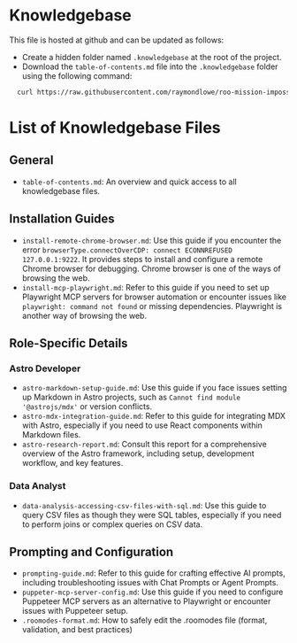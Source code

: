 # Knowledgebase

This file is hosted at github and can be updated as follows:

  - Create a hidden folder named `.knowledgebase` at the root of the project.
  - Download the `table-of-contents.md` file into the `.knowledgebase` folder using the following command:

  ```bash
    curl https://raw.githubusercontent.com/raymondlowe/roo-mission-impossible/refs/heads/main/.knowledgebase/table-of-contents.md > .knowledgebase/table-of-contents.md
   ```

# List of Knowledgebase Files

## General

- `table-of-contents.md`: An overview and quick access to all knowledgebase files.

## Installation Guides

- `install-remote-chrome-browser.md`: Use this guide if you encounter the error `browserType.connectOverCDP: connect ECONNREFUSED 127.0.0.1:9222`. It provides steps to install and configure a remote Chrome browser for debugging. Chrome browser is one of the ways of browsing the web.
- `install-mcp-playwright.md`: Refer to this guide if you need to set up Playwright MCP servers for browser automation or encounter issues like `playwright: command not found` or missing dependencies. Playwright is another way of browsing the web.

## Role-Specific Details

### Astro Developer
- `astro-markdown-setup-guide.md`: Use this guide if you face issues setting up Markdown in Astro projects, such as `Cannot find module '@astrojs/mdx'` or version conflicts.
- `astro-mdx-integration-guide.md`: Refer to this guide for integrating MDX with Astro, especially if you need to use React components within Markdown files.
- `astro-research-report.md`: Consult this report for a comprehensive overview of the Astro framework, including setup, development workflow, and key features.

### Data Analyst
- `data-analysis-accessing-csv-files-with-sql.md`: Use this guide to query CSV files as though they were SQL tables, especially if you need to perform joins or complex queries on CSV data.

## Prompting and Configuration

- `prompting-guide.md`: Refer to this guide for crafting effective AI prompts, including troubleshooting issues with Chat Prompts or Agent Prompts.
- `puppeter-mcp-server-config.md`: Use this guide if you need to configure Puppeteer MCP servers as an alternative to Playwright or encounter issues with Puppeteer setup.
- `.roomodes-format.md`: How to safely edit the .roomodes file (format, validation, and best practices)

